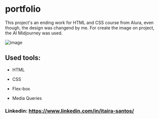 # portfolio
This project's an ending work for HTML and CSS course from Alura, even though, the design was changend by me.
For create the image on project, the AI ​​Midjourney was used.

![image](https://user-images.githubusercontent.com/119689138/221369803-05ae7aca-58f8-40bc-847b-3195a62538a3.png)

## Used tools:

* HTML

* CSS

* Flex-box

* Media Queries


### Linkedin: https://www.linkedin.com/in/itaira-santos/
